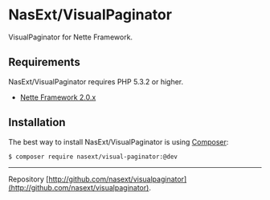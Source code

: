 NasExt/VisualPaginator
===========================

VisualPaginator for Nette Framework.

Requirements
------------

NasExt/VisualPaginator requires PHP 5.3.2 or higher.

- [Nette Framework 2.0.x](https://github.com/nette/nette)

Installation
------------

The best way to install NasExt/VisualPaginator is using  [Composer](http://getcomposer.org/):

```sh
$ composer require nasext/visual-paginator:@dev
```

-----

Repository [http://github.com/nasext/visualpaginator](http://github.com/nasext/visualpaginator).
